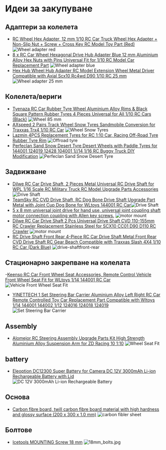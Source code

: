 # Идеи за закупуване
## Адаптери за колелета
- [RC Wheel Hex Adapter, 12 mm 1/10 RC Car Truck Wheel Hex Adapter + Non-Slip Nut + Screw + Cross Key RC Model Toy Part (Red)](https://www.amazon.de/-/en/Wheel-Adapter-Truck-Non-Slip-Screw/dp/B097C5C4CQ/ref=sr_1_54?crid=36V0HAJLFVUAK&keywords=rc%2Bcar%2Bersatzteile%2Brad&qid=1675192076&sprefix=rc%2Bcar%2Bspare%2Bparts%2Bwheel%2Caps%2C121&sr=8-54&th=1) ![Wheel adapter red](./to_buy_images/adapters_12mm_red.jpg)
- [8 x RC Car Wheel Hexagonal Drive Hub Adapter Blue 12 mm Aluminium Alloy Hex Nuts with Pins Universal Fit for 1/10 RC Model Car Replacement Part](https://www.amazon.de/Hexagonal-Adapter-Aluminium-Universal-Replacement/dp/B08KCY65CJ/ref=sr_1_36_sspa?crid=36V0HAJLFVUAK&keywords=rc+car+ersatzteile+rad&qid=1675194065&sprefix=rc+car+spare+parts+wheel%2Caps%2C121&sr=8-36-spons&sp_csd=d2lkZ2V0TmFtZT1zcF9tdGY&psc=1) ![Wheel adapter blue](./to_buy_images/adapters_12mm_blue.jpg)
- [Hex Hub Wheel Hub Adapter RC Model Extension Wheel Metal Driver Compatible with Axial Scx10 Rc4wd D90 1/10 RC 25 mm](https://www.amazon.de/Wheel-Adapter-Extension-Driver-Compatible/dp/B09LCTR571/ref=sr_1_3_sspa?crid=1SKI4DLNBKRA1&keywords=RC4WD+SCX10+D90+Funkgesteuertes+%28RC%29&qid=1675195786&s=toys&sprefix=rc4wd+scx10+d90+%2Ctoys%2C98&sr=1-3-spons&sp_csd=d2lkZ2V0TmFtZT1zcF9hdGY&psc=1&smid=ANOQZ0SYCP3SO)![Wheel adapter 25 mm](./to_buy_images/adapters_12mm_25mm.jpg)
## Колелета/вериги
- [Tyenaza RC Car Rubber Tyre Wheel Aluminium Alloy Rims & Black Square Pattern Rubber Tyres 4 Pieces Universal for All 1/10 RC Cars (Black)](https://www.amazon.de/Tyenaza-Rubber-Aluminium-Pattern-Universal/dp/B099DV8RGS/ref=sr_1_34_sspa?crid=36V0HAJLFVUAK&keywords=rc%2Bcar%2Bersatzteile%2Brad&qid=1675192076&sprefix=rc%2Bcar%2Bspare%2Bparts%2Bwheel%2Caps%2C121&sr=8-34-spons&sp_csd=d2lkZ2V0TmFtZT1zcF9tdGY&smid=A3CQAZL0O20ZD7&th=1) ![Wheel 85 mm](./to_buy_images/wheel_85mm.jpg)
- [AXspeed 2 Pairs Track Wheel Snow Tyres Sandmobile Conversion for Traxxas Trx4 1/10 RC Car](https://www.amazon.de/-/en/AXspeed-Pairs-Sandmobile-Conversion-Traxxas/dp/B0831JLG4P/ref=sr_1_50?crid=1V79CD1UG6ARC&keywords=rc%2Bauto%2Bschnee&qid=1675188101&sprefix=rc%2Bcar%2Bsnow%2Caps%2C108&sr=8-50&th=1) ![Wheel Snow Tyres](./to_buy_images/track_wheel_snow.jpg)
- [Lazmin 4PCS Replacement Tyres for RC 1:10 Car, Racing Off-Road Tyre Rubber Tyre Rim](https://www.amazon.de/-/en/Lazmin-4PCS-Replacement-Tyres-RC/dp/B07X2Q92WP/ref=sr_1_28?crid=3PJXD7PRRAA1W&keywords=1%2F10+rc+winterreifen&qid=1675280249&sprefix=1%2F10+rc+winter+tires%2Caps%2C117&sr=8-28) ![Offroad tyre](./to_buy_images/wheel_2.jpg)
- [Perfeclan Sand Snow Desert Tyre Desert Wheels with Paddle Tyres for 144001 124019 12428 104001 1//14 1/16 RC Buggy Truck DIY Modification](https://www.amazon.de/-/en/Perfeclan-Desert-Wheels-Paddle-Modification/dp/B0B7B4FBD1/ref=sr_1_3?crid=39AVAY9T2Z5OB&keywords=rc+schneereifen&qid=1675280789&sprefix=rc+snow+tires%2Caps%2C102&sr=8-3) ![Perfeclan Sand Snow Desert Tyre](./to_buy_images/wheel_snow.jpg)
## Задвижване
- [Dilwe RC Car Drive Shaft, 2 Pieces Metal Universal RC Drive Shaft for WPL 1/16 Scale RC Military Truck RC Model Upgrade Parts Accessories](https://www.amazon.de/-/en/Pieces-Universal-Military-Upgrade-Accessories/dp/B07MQDRXF4/ref=pd_day0fbt_img_sccl_2/261-3067236-0783540?pd_rd_w=7Uv4X&content-id=amzn1.sym.e8249946-a819-4dfd-9616-63cfe1050ff1&pf_rd_p=e8249946-a819-4dfd-9616-63cfe1050ff1&pf_rd_r=1APVV2RH44J0WGC372BK&pd_rd_wg=p9x4R&pd_rd_r=7d59eb4b-8105-4123-a3d3-8647c8631e29&pd_rd_i=B07MQDRXF4&psc=1) ![Drive Shaft](./to_buy_images/driveshaft.jpg)
- [TeamSky RC CVD Drive Shaft, RC Dog Bone Drive Shaft Upgrade Part Metal with Joint Cup Dog Bone for WLtoys 144001 RC Car](https://www.amazon.de/-/en/TeamSky-Drive-Upgrade-WLtoys-144001/dp/B0B7HR7RPS/ref=d_pd_sbs_sccl_3_6/261-3067236-0783540?pd_rd_w=FVVs4&content-id=amzn1.sym.e240add7-999b-4e0b-8c0e-340ec2846a97&pf_rd_p=e240add7-999b-4e0b-8c0e-340ec2846a97&pf_rd_r=JSJ0XWGCKSGJ9C1AVQ91&pd_rd_wg=Xex0z&pd_rd_r=a9b48551-7d3d-427e-8986-0862268e9ec0&pd_rd_i=B0B7HR7RPS&psc=1)![Drive Shaft](./to_buy_images/driveshaft2.jpg)
- [5 x 8 mm universal joint drive for hand use, universal joint coupling shaft motor connection coupling with Allen key screws.](https://www.amazon.de/-/en/Universal-Joint-Coupling-Connection-Screws/dp/B08H47BJ7F/ref=sr_1_36?crid=17KPJ5W2WI8XU&keywords=8%C2%A0mm%2Bfange%2Bdc%2Bmotor%2Bkupplung&qid=1676109624&s=industrial&sprefix=8%2Bmm%2Bfange%2Bdc%2Bmotor%2Bcoupling%2Cindustrial%2C105&sr=1-36&th=1) ![motor mount](./to_buy_images/5-8mm-universal-joint-drive.jpg)
- [Dilwe RC Car Drive Shaft 2 Pcs Universal Drive Shaft CVD 110-155mm RC Crawler Replacement Stainless Steel for SCX10 CC01 D90 D110 RC Crawler](https://www.amazon.de/-/en/Universal-110-155mm-Crawler-Replacement-Stainless/dp/B07LF7JKS9/ref=pd_day0fbt_img_sccl_1/259-6590672-7847642?pd_rd_w=NQnf4&content-id=amzn1.sym.e8249946-a819-4dfd-9616-63cfe1050ff1&pf_rd_p=e8249946-a819-4dfd-9616-63cfe1050ff1&pf_rd_r=E8E5QPBJ5WEYSFBRM1JT&pd_rd_wg=0G68N&pd_rd_r=d7a3dc2b-e13b-4948-8561-3e8daba0fe34&pd_rd_i=B07LF7JKS9&psc=1) ![motor mount](./to_buy_images/universal-drive-shaft-110-155mm.jpg)
- [RC Drive Shaft Front Rear 4-Piece RC Car Drive Shaft Metal Front Rear CVD Drive Shaft RC Gear Beach Compatible with Traxxas Slash 4X4 1/10 RC Car (Dark Blue)](https://www.amazon.de/-/en/Drive-Shaft-4-Piece-Compatible-Traxxas/dp/B093CBQ394/ref=d_pd_sbs_sccl_2_2/259-6590672-7847642?pd_rd_w=gRKef&content-id=amzn1.sym.e240add7-999b-4e0b-8c0e-340ec2846a97&pf_rd_p=e240add7-999b-4e0b-8c0e-340ec2846a97&pf_rd_r=XT6WJBKB1D1XMA3N795B&pd_rd_wg=b1kCA&pd_rd_r=36243a75-7db5-47c7-a99c-34858facc8a8&pd_rd_i=B093CBQ394&th=1) ![drive-shaftfront-rear](./to_buy_images/drive-shaftfront-rear.jpg)
## Стационарно закрепване на колелата
-[Keenso RC Car Front Wheel Seat Accessories, Remote Control Vehicle Front Wheel Seat Fit for WLtoys 1/14 144001 RC Car](https://www.amazon.de/-/en/Keenso-Accessories-Remote-Control-Vehicle/dp/B088NX69N5/ref=d_pd_sbs_sccl_2_5/261-3067236-0783540?pd_rd_w=rMRqg&content-id=amzn1.sym.e240add7-999b-4e0b-8c0e-340ec2846a97&pf_rd_p=e240add7-999b-4e0b-8c0e-340ec2846a97&pf_rd_r=MQ5TR2EY1N4NTVB65AB2&pd_rd_wg=hZ6GS&pd_rd_r=f86ac2d8-6479-468f-9c33-f2540bd5c7d9&pd_rd_i=B088NX69N5&psc=1) ![Vehicle Front Wheel Seat Fit](./to_buy_images/wheel_seat_red.jpg)
- [YINETTECH 1 Set Steering Bar Carrier Aluminium Alloy Left Right RC Car Remote Controlled Toy Car Replacement Part Compatible with Wltoys 1/14 144001 144002 1/12 124016 124018 124019](https://www.amazon.de/-/en/gp/product/B0B5QSTMTX/ref=ox_sc_act_image_1?smid=A3UXNW85YX9QTH&psc=1) ![Set Steering Bar Carrier](./to_buy_images/Set_Steering_Bar_Carrier.jpg)
## Assembly
- [Alomejor RC Steering Assembly Upgrade Parts Kit High Strength Aluminium Alloy Suspension Arm for ZD Racing 10 1:10](https://www.amazon.de/-/en/Alomejor-Steering-Assembly-Aluminium-Suspension/dp/B0BJQ9J1NR/ref=sr_1_4?crid=3QSLECG0Y2SAN&keywords=RC%2BQuerlenker&qid=1675195198&s=toys&sprefix=rc%2Bsuspension%2Barm%2Ctoys%2C98&sr=1-4&th=1) ![Wheel Seat Fit](./to_buy_images/arms_assembly.jpg)
## battery
- [Eleoption DC12300 Super Battery for Camera DC 12V 3000mAh Li-ion Rechargeable Battery with Lid](https://www.amazon.de/-/en/Eleoption-DC12300-Battery-3000mAh-Rechargeable/dp/B06ZYQPK3P/ref=sr_1_2?crid=URQV2UCFZNDX&keywords=3000mah+12v+wiederaufladbar&qid=1677071068&sprefix=3000+mah+12v+rechargable+%2Caps%2C99&sr=8-2) ![DC 12V 3000mAh Li-ion Rechargeable Battery](./to_buy_images/DC_12V_3000mAh_Li-ion_Rechargeable_Battery.jpg)
## Основа
- [Carbon fibre board, twill carbon fibre board material with high hardness and glossy surface (200 x 300 x 1.0 mm)](https://www.amazon.de/dp/B083ZRQLNF?ref_=cm_sw_r_apan_dp_HBHX90ETJHW19V3WZVY1&fbclid=IwAR0O5pLLIiGmi42gHf-ZtnPQNI_P8QYuEx_iy53yzawc8TTL5otweClLSXs) ![carbon fibler sheet](./to_buy_images/carbon_sheet.jpg)
## Болтове
- [Icetools MOUNTING Screw 18 mm](https://www.amazon.de/-/en/Icetools-Snow-Board-Replacement-Screws/dp/B01LWSXUTU/ref=sr_1_9?crid=3GJDBN0XR9NWM&keywords=snowboard%2Bbindungen%2Bschrauben&qid=1677444349&sprefix=snowboard%2Bscrews%2Caps%2C193&sr=8-9&th=1&psc=1) ![18mm_bolts.jpg](./to_buy_images/18mm_bolts.jpg)
